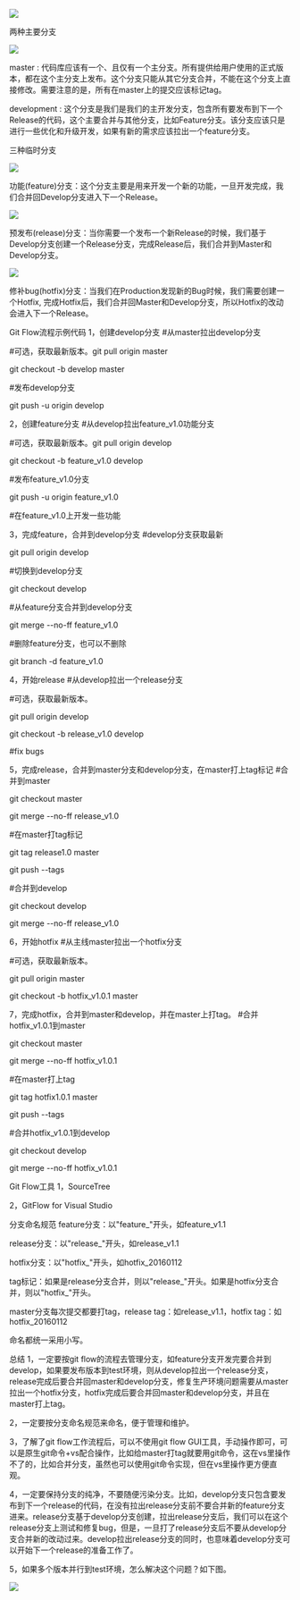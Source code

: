 ![](images/1.png)


两种主要分支 

![](images/2.jpg)

master : 代码库应该有一个、且仅有一个主分支。所有提供给用户使用的正式版本，都在这个主分支上发布。这个分支只能从其它分支合并，不能在这个分支上直接修改。需要注意的是，所有在master上的提交应该标记tag。


development : 这个分支是我们是我们的主开发分支，包含所有要发布到下一个Release的代码，这个主要合并与其他分支，比如Feature分支。该分支应该只是进行一些优化和升级开发，如果有新的需求应该拉出一个feature分支。

三种临时分支

![](images/3.jpg)

功能(feature)分支：这个分支主要是用来开发一个新的功能，一旦开发完成，我们合并回Develop分支进入下一个Release。

![](images/4.jpg)


预发布(release)分支：当你需要一个发布一个新Release的时候，我们基于Develop分支创建一个Release分支，完成Release后，我们合并到Master和Develop分支。

![](images/5.jpg)


修补bug(hotfix)分支：当我们在Production发现新的Bug时候，我们需要创建一个Hotfix, 完成Hotfix后，我们合并回Master和Develop分支，所以Hotfix的改动会进入下一个Release。


Git Flow流程示例代码
1，创建develop分支
#从master拉出develop分支

#可选，获取最新版本。git pull origin master

git checkout -b develop master

#发布develop分支

git push -u origin develop

2，创建feature分支
#从develop拉出feature_v1.0功能分支

#可选，获取最新版本。git pull origin develop

git checkout -b feature_v1.0 develop

#发布feature_v1.0分支

git push -u origin feature_v1.0

#在feature_v1.0上开发一些功能

3，完成feature，合并到develop分支
#develop分支获取最新

git pull origin develop

#切换到develop分支

git checkout develop

#从feature分支合并到develop分支

git merge --no-ff feature_v1.0

#删除feature分支，也可以不删除

git branch -d feature_v1.0

4，开始release
#从develop拉出一个release分支

#可选，获取最新版本。

git pull origin develop

git checkout -b release_v1.0 develop

#fix bugs

5，完成release，合并到master分支和develop分支，在master打上tag标记
#合并到master

git checkout master

git merge --no-ff release_v1.0

#在master打tag标记

git tag release1.0 master

git push --tags

#合并到develop

git checkout develop

git merge --no-ff release_v1.0

6，开始hotfix
#从主线master拉出一个hotfix分支

#可选，获取最新版本。

git pull origin master

git checkout -b hotfix_v1.0.1 master

7，完成hotfix，合并到master和develop，并在master上打tag。
#合并hotfix_v1.0.1到master

git checkout master

git merge --no-ff hotfix_v1.0.1

#在master打上tag

git tag hotfix1.0.1 master

git push --tags

#合并hotfix_v1.0.1到develop

git checkout develop

git merge --no-ff hotfix_v1.0.1

Git Flow工具
1，SourceTree

2，GitFlow for Visual Studio 

分支命名规范
feature分支：以"feature_"开头，如feature_v1.1

release分支：以"release_"开头，如release_v1.1

hotfix分支：以"hotfix_"开头，如hotfix_20160112

tag标记：如果是release分支合并，则以"release_"开头。如果是hotfix分支合并，则以"hotfix_"开头。

master分支每次提交都要打tag，release tag：如release_v1.1，hotfix tag：如hotfix_20160112

命名都统一采用小写。

总结
1，一定要按git flow的流程去管理分支，如feature分支开发完要合并到develop，如果要发布版本到test环境，则从develop拉出一个release分支，release完成后要合并回master和develop分支，修复生产环境问题需要从master拉出一个hotfix分支，hotfix完成后要合并回master和develop分支，并且在master打上tag。

2，一定要按分支命名规范来命名，便于管理和维护。

3，了解了git flow工作流程后，可以不使用git flow GUI工具，手动操作即可，可以是原生git命令+vs配合操作，比如给master打tag就要用git命令，这在vs里操作不了的，比如合并分支，虽然也可以使用git命令实现，但在vs里操作更方便直观。

4，一定要保持分支的纯净，不要随便污染分支。比如，develop分支只包含要发布到下一个release的代码，在没有拉出release分支前不要合并新的feature分支进来。release分支基于develop分支创建，拉出release分支后，我们可以在这个release分支上测试和修复bug，但是，一旦打了release分支后不要从develop分支合并新的改动过来。develop拉出release分支的同时，也意味着develop分支可以开始下一个release的准备工作了。

5，如果多个版本并行到test环境，怎么解决这个问题？如下图。

![](images/6.jpg)